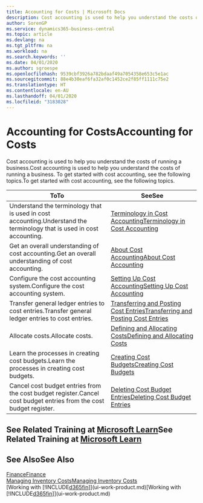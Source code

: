 ```yaml
---
title: Accounting for Costs | Microsoft Docs
description: Cost accounting is used to help you understand the costs of running a business. To get started with cost accounting, see the following topics.
author: SorenGP
ms.service: dynamics365-business-central
ms.topic: article
ms.devlang: na
ms.tgt_pltfrm: na
ms.workload: na
ms.search.keywords: ''
ms.date: 04/01/2020
ms.author: sgroespe
ms.openlocfilehash: 9539cbf3926a782bdaaf49a7054358e653c5e1ac
ms.sourcegitcommit: 88e4b30eaf6fa32af0c1452ce2f85ff1111c75e2
ms.translationtype: HT
ms.contentlocale: en-AU
ms.lasthandoff: 04/01/2020
ms.locfileid: "3183028"
---
```

# <a name="accounting-for-costs"></a><span data-ttu-id="6f78b-104">Accounting for Costs</span><span class="sxs-lookup"><span data-stu-id="6f78b-104">Accounting for Costs</span></span>
<span data-ttu-id="6f78b-105">Cost accounting is used to help you understand the costs of running a business.</span><span class="sxs-lookup"><span data-stu-id="6f78b-105">Cost accounting is used to help you understand the costs of running a business.</span></span> <span data-ttu-id="6f78b-106">To get started with cost accounting, see the following topics.</span><span class="sxs-lookup"><span data-stu-id="6f78b-106">To get started with cost accounting, see the following topics.</span></span>  

|<span data-ttu-id="6f78b-107">To</span><span class="sxs-lookup"><span data-stu-id="6f78b-107">To</span></span>|<span data-ttu-id="6f78b-108">See</span><span class="sxs-lookup"><span data-stu-id="6f78b-108">See</span></span>|  
|--------|---------|  
|<span data-ttu-id="6f78b-109">Understand the terminology that is used in cost accounting.</span><span class="sxs-lookup"><span data-stu-id="6f78b-109">Understand the terminology that is used in cost accounting.</span></span>|[<span data-ttu-id="6f78b-110">Terminology in Cost Accounting</span><span class="sxs-lookup"><span data-stu-id="6f78b-110">Terminology in Cost Accounting</span></span>](finance-terminology-in-cost-accounting.md)|  
|<span data-ttu-id="6f78b-111">Get an overall understanding of cost accounting.</span><span class="sxs-lookup"><span data-stu-id="6f78b-111">Get an overall understanding of cost accounting.</span></span>|[<span data-ttu-id="6f78b-112">About Cost Accounting</span><span class="sxs-lookup"><span data-stu-id="6f78b-112">About Cost Accounting</span></span>](finance-about-cost-accounting.md)|  
|<span data-ttu-id="6f78b-113">Configure the cost accounting system.</span><span class="sxs-lookup"><span data-stu-id="6f78b-113">Configure the cost accounting system.</span></span>|[<span data-ttu-id="6f78b-114">Setting Up Cost Accounting</span><span class="sxs-lookup"><span data-stu-id="6f78b-114">Setting Up Cost Accounting</span></span>](finance-set-up-cost-accounting.md)|  
|<span data-ttu-id="6f78b-115">Transfer general ledger entries to cost entries.</span><span class="sxs-lookup"><span data-stu-id="6f78b-115">Transfer general ledger entries to cost entries.</span></span>|[<span data-ttu-id="6f78b-116">Transferring and Posting Cost Entries</span><span class="sxs-lookup"><span data-stu-id="6f78b-116">Transferring and Posting Cost Entries</span></span>](finance-transfer-and-post-cost-entries.md)|  
|<span data-ttu-id="6f78b-117">Allocate costs.</span><span class="sxs-lookup"><span data-stu-id="6f78b-117">Allocate costs.</span></span>|[<span data-ttu-id="6f78b-118">Defining and Allocating Costs</span><span class="sxs-lookup"><span data-stu-id="6f78b-118">Defining and Allocating Costs</span></span>](finance-define-and-allocate-costs.md)|  
|<span data-ttu-id="6f78b-119">Learn the processes in creating cost budgets.</span><span class="sxs-lookup"><span data-stu-id="6f78b-119">Learn the processes in creating cost budgets.</span></span>|[<span data-ttu-id="6f78b-120">Creating Cost Budgets</span><span class="sxs-lookup"><span data-stu-id="6f78b-120">Creating Cost Budgets</span></span>](finance-create-cost-budgets.md)|
|<span data-ttu-id="6f78b-121">Cancel cost budget entries from the cost budget register.</span><span class="sxs-lookup"><span data-stu-id="6f78b-121">Cancel cost budget entries from the cost budget register.</span></span>|[<span data-ttu-id="6f78b-122">Deleting Cost Budget Entries</span><span class="sxs-lookup"><span data-stu-id="6f78b-122">Deleting Cost Budget Entries</span></span>](finance-how-to-delete-cost-budget-entries.md)|

## <a name="see-related-training-at-microsoft-learn"></a><span data-ttu-id="6f78b-123">See Related Training at [Microsoft Learn](/learn/paths/use-cost-accounting-dynamics-365-business-central/)</span><span class="sxs-lookup"><span data-stu-id="6f78b-123">See Related Training at [Microsoft Learn](/learn/paths/use-cost-accounting-dynamics-365-business-central/)</span></span>

## <a name="see-also"></a><span data-ttu-id="6f78b-124">See Also</span><span class="sxs-lookup"><span data-stu-id="6f78b-124">See Also</span></span>  
[<span data-ttu-id="6f78b-125">Finance</span><span class="sxs-lookup"><span data-stu-id="6f78b-125">Finance</span></span>](finance.md)  
[<span data-ttu-id="6f78b-126">Managing Inventory Costs</span><span class="sxs-lookup"><span data-stu-id="6f78b-126">Managing Inventory Costs</span></span>](finance-manage-inventory-costs.md)  
<span data-ttu-id="6f78b-127">[Working with [!INCLUDE[d365fin](includes/d365fin_md.md)]](ui-work-product.md)</span><span class="sxs-lookup"><span data-stu-id="6f78b-127">[Working with [!INCLUDE[d365fin](includes/d365fin_md.md)]](ui-work-product.md)</span></span>
